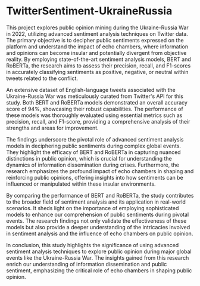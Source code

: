 # TwitterSentiment-UkraineRussia
This project explores public opinion mining during the Ukraine-Russia War in 2022, utilizing advanced sentiment analysis techniques on Twitter data. The primary objective is to decipher public sentiments expressed on the platform and understand the impact of echo chambers, where information and opinions can become insular and potentially divergent from objective reality. By employing state-of-the-art sentiment analysis models, BERT and RoBERTa, the research aims to assess their precision, recall, and F1-scores in accurately classifying sentiments as positive, negative, or neutral within tweets related to the conflict.

An extensive dataset of English-language tweets associated with the Ukraine-Russia War was meticulously curated from Twitter's API for this study. Both BERT and RoBERTa models demonstrated an overall accuracy score of 94%, showcasing their robust capabilities. The performance of these models was thoroughly evaluated using essential metrics such as precision, recall, and F1-score, providing a comprehensive analysis of their strengths and areas for improvement.

The findings underscore the pivotal role of advanced sentiment analysis models in deciphering public sentiments during complex global events. They highlight the efficacy of BERT and RoBERTa in capturing nuanced distinctions in public opinion, which is crucial for understanding the dynamics of information dissemination during crises. Furthermore, the research emphasizes the profound impact of echo chambers in shaping and reinforcing public opinions, offering insights into how sentiments can be influenced or manipulated within these insular environments.

By comparing the performance of BERT and RoBERTa, the study contributes to the broader field of sentiment analysis and its application in real-world scenarios. It sheds light on the importance of employing sophisticated models to enhance our comprehension of public sentiments during pivotal events. The research findings not only validate the effectiveness of these models but also provide a deeper understanding of the intricacies involved in sentiment analysis and the influence of echo chambers on public opinion.

In conclusion, this study highlights the significance of using advanced sentiment analysis techniques to explore public opinion during major global events like the Ukraine-Russia War. The insights gained from this research enrich our understanding of information dissemination and public sentiment, emphasizing the critical role of echo chambers in shaping public opinion.
